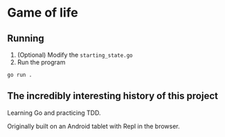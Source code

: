 # Game of life

## Running

1. (Optional) Modify the `starting_state.go`
2. Run the program

```shell
go run .
```

## The incredibly interesting history of this project

Learning Go and practicing TDD.

Originally built on an Android tablet with Repl in the browser.
